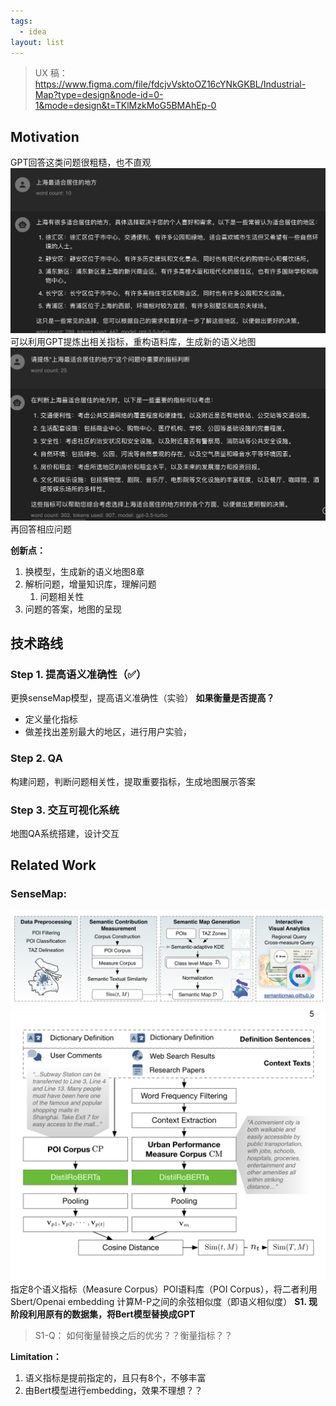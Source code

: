 ```yaml
---
tags:
  - idea
layout: list
---
```

> 
> UX 稿： https://www.figma.com/file/fdcjvVsktoOZ16cYNkGKBL/Industrial-Map?type=design&node-id=0-1&mode=design&t=TKlMzkMoG5BMAhEp-0


## Motivation
GPT回答这类问题很粗糙，也不直观
![](assets/Pasted%20image%2020240118151423.png)
可以利用GPT提炼出相关指标，重构语料库，生成新的语义地图
![](assets/Pasted%20image%2020240118151607.png)
再回答相应问题


**创新点：**
1. 换模型，生成新的语义地图8章
2. 解析问题，增量知识库，理解问题
	1. 问题相关性
3. 问题的答案，地图的呈现




## 技术路线

### Step 1. 提高语义准确性（✅）
更换senseMap模型，提高语义准确性（实验）
**如果衡量是否提高？**
-  定义量化指标
- 做差找出差别最大的地区，进行用户实验，


### Step 2. QA
构建问题，判断问题相关性，提取重要指标，生成地图展示答案



### Step 3. 交互可视化系统
地图QA系统搭建，设计交互




## Related Work
###  SenseMap:
![](assets/Pasted%20image%2020240120125130.png)
![](assets/Pasted%20image%2020240120135840.png)
指定8个语义指标（Measure Corpus）POI语料库（POI Corpus），将二者利用Sbert/Openai embedding
计算M-P之间的余弦相似度（即语义相似度）
**S1. 现阶段利用原有的数据集，将Bert模型替换成GPT** 
> S1-Q： 如何衡量替换之后的优劣？？衡量指标？？



**Limitation：**
1. 语义指标是提前指定的，且只有8个，不够丰富
2. 由Bert模型进行embedding，效果不理想？？


